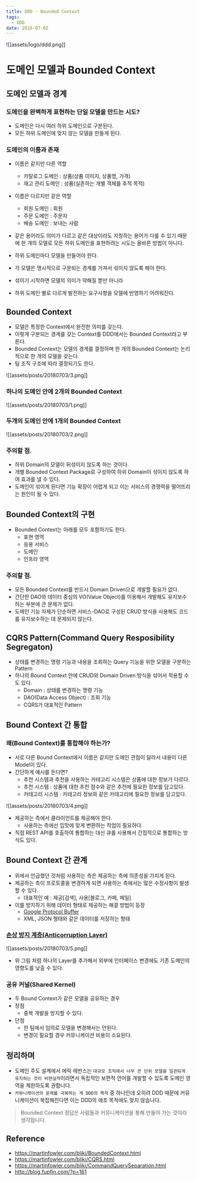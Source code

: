 ```yaml
---
title: DDD - Bounded Context
tags:
  - DDD
date: 2018-07-02
---
```


![[assets/logo/ddd.png]]


# 도메인 모델과 Bounded Context

## 도메인 모델과 경계

### 도메인을 완벽하게 표현하는 단일 모델을 만드는 시도?
- 도메인은 다시 여러 하위 도메인으로 구분된다.
- 모든 하위 도메인에 맞지 않는 모델을 만들게 된다.

### 도메인의 이름과 존재
- 이름은 같지만 다른 역할
  - 카탈로그 도메인 : 상품(상품 이미지, 상품명, 가격)
  - 재고 관리 도메인 : 상품(실존하는 개별 객체를 추적 목적)
- 이름은 다르지만 같은 역할
  - 회원 도메인 : 회원
  - 주문 도메인 : 주문자
  - 배송 도메인 : 보내는 사람

- 같은 용어라도 의미가 다르고 같은 대상이라도 지칭하는 용어가 다를 수 있기 때문에 한 개의 모델로 모든 하위 도메인을 표현하려는 시도는 올바른 방법이 아니다.
- 하위 도메인마다 모델을 만들어야 한다.
- 각 모델은 명시적으로 구분되는 경계를 가져서 섞이지 않도록 해야 한다.
- 섞이기 시작하면 모델의 의미가 약해질 뿐만 아니라
- 하위 도메인 별로 다르게 발전하는 요구사항을 모델에 반영하기 어려워진다.

## Bounded Context
- 모델은 특정한 Context에서 완전한 의미를 갖는다.
- 이렇게 구분되는 경계를 갖는 Context를 DDD에서는 Bounded Context라고 부른다.
- Bounded Context는 모델의 경계를 결정하며 한 개의 Bounded Context는 논리적으로 한 개의 모델을 갖는다.
- 팀 조직 구조에 따라 결정되기도 한다.

![[assets/posts/20180703/3.png]]

### 하나의 도메인 안에 2개의 Bounded Context

![[assets/posts/20180703/1.png]]

### 두개의 도메인 안에 1개의 Bounded Context

![[assets/posts/20180703/2.png]]

### 주의할 점.
- 하위 Domain의 모델이 뒤섞이지 않도록 하는 것이다.
- 개별 Bounded Context Package로 구성하여 하위 Domain이 섞이지 않도록 하여 효과를 낼 수 있다.
- 도메인이 섞이게 된다면 기능 확장이 어렵게 되고 이는 서비스의 경쟁력을 떨어뜨리는 원인이 될 수 있다.

## Bounded Context의 구현
- Bounded Context는 아래를 모두 포함하기도 한다.
  - 표현 영역
  - 응용 서비스
  - 도메인
  - 인프라 영역

### 주의할 점.
- 모든 Bounded Context를 반드시 Domain Driven으로 개발할 필요가 없다.
- 간단한 DAO와 데이터 중심의 VO(Value Object)를 이용해서 개발해도 유지보수하는 부분에 큰 문제가 없다.
- 도메인 기능 자체가 단순하면 서비스-DAO로 구성된 CRUD 방식을 사용해도 코드를 유지보수하는 데 문제되지 않는다.

## CQRS Pattern(Command Query Resposibility Segregaton)
- 상태를 변경하는 명령 기능과 내용을 조회하는 Query 기능을 위한 모델을 구분하는 Pattern
- 하나의 Bound Context 안에 CRUD와 Domain Driven 방식을 섞어서 적용할 수도 있다.
  - Domain : 상태를 변경하는 명령 기능
  - DAO(Data Access Object) : 조회 기능
  - CQRS가 대표적인 Pattern


## Bound Context 간 통합

### 왜(Bound Context)를 통합해야 하는가?
- 서로 다른 Bound Context에서 이름은 같지만 도메인 관점이 달라서 내용이 다른 Model이 있다.
- 간단하게 예시를 든다면?
  - 추천 시스템과 추천을 사용하는 카테고리 시스템은 상품에 대한 정보가 다르다.
  - 추천 시스템 : 상품에 대한 추천 점수와 같은 추천에 필요한 정보를 담고있다.
  - 카테고리 시스템 : 카테고리 정보와 같은 카테고리에 필요한 정보를 담고있다.

![[assets/posts/20180703/4.png]]

- 제공하는 측에서 클라이언트를 제공해야 한다.
  - 사용하는 측에선 입맛에 맞게 변환하는 작업이 필요하다.
- 직접 REST API를 호출하여 통합하는 대신 큐를 사용해서 간접적으로 통합하는 방식도 있다.


## Bound Context 간 관계
- 위에서 언급했던 것처럼 사용하는 측은 제공하는 측에 의존성을 가지게 된다.
- 제공하는 측이 프로토콜을 변경하게 되면 사용하는 측에서는 많은 수정사항이 발생할 수 있다.
  - 대표적인 예 : 제공[검색], 사용[블로그, 카페, 메일]
- 이를 방지하기 위해 데이터 형태로 제공하는 해결 방법이 등장
  - [Google Protocol Buffer](https://developers.google.com/protocol-buffers/)
  - XML, JSON 형태와 같은 데이터를 저장하는 형태

### [손상 방지 계층(Anticorruption Layer)](https://docs.microsoft.com/ko-kr/azure/architecture/patterns/anti-corruption-layer)
![[assets/posts/20180703/5.png]]

- 위 그림 처럼 하나의 Layer를 추가해서 외부에 인터페이스 변경에도 기존 도메인의 영향도를 낮출 수 있다.

### 공유 커널(Shared Kernel)
- 두 Bound Context가 같은 모델을 공유하는 경우
- 장점
  - 중복 개발을 방지할 수 있다.
- 단점
  - 한 팀에서 임의로 모델을 변경해서는 안된다.
  - 변경이 필요할 경우 커뮤니케이션 비용이 소요된다.

## 정리하며
- 도메인 주도 설계에서 에릭 에반스는 `대규모 조직에서 너무 큰 단위 모델을 일관되게 유지하는 것이 비현실적`이라면서 독립적인 보편적 언어를 개발할 수 있도록 도메인 영역을 제한하도록 권합니다.
- `커뮤니케이션의 문제를 극복하는 게 DDD의 목적` 중 하나인데 오히려 DDD 때문에 커뮤니케이션이 복잡해진다면 이는 DDD의 애초 목적에도 맞지 않습니다.
> Bounded Context 정답은 사람들과 커뮤니케이션을 통해 만들어 가는 것이라 생각됩니다.



## Reference
- <https://martinfowler.com/bliki/BoundedContext.html>
- <https://martinfowler.com/bliki/CQRS.html>
- <https://martinfowler.com/bliki/CommandQuerySeparation.html>
- <http://blog.fupfin.com/?p=161>
